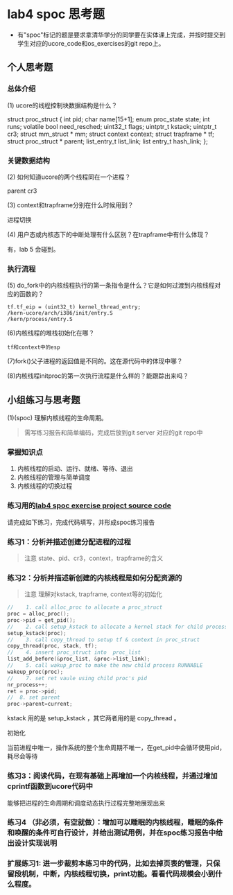 # lab4 spoc 思考题

- 有"spoc"标记的题是要求拿清华学分的同学要在实体课上完成，并按时提交到学生对应的ucore_code和os_exercises的git repo上。

## 个人思考题

### 总体介绍

(1) ucore的线程控制块数据结构是什么？

struct proc_struct {
    int pid;
    char name[15+1];
    enum proc_state state;
    int runs;
    volatile bool need_resched;
    uint32_t flags;
    uintptr_t kstack;
    uintptr_t cr3;
    struct mm_struct * mm;
    struct context context;
    struct trapframe * tf;
    struct proc_struct * parent;
    list_entry_t list_link;
    list entry_t hash_link;
};

### 关键数据结构

(2) 如何知道ucore的两个线程同在一个进程？

parent cr3

(3) context和trapframe分别在什么时候用到？

进程切换

(4) 用户态或内核态下的中断处理有什么区别？在trapframe中有什么体现？

有，lab 5 会碰到。

### 执行流程

(5) do_fork中的内核线程执行的第一条指令是什么？它是如何过渡到内核线程对应的函数的？
```
tf.tf_eip = (uint32_t) kernel_thread_entry;
/kern-ucore/arch/i386/init/entry.S
/kern/process/entry.S
```

(6)内核线程的堆栈初始化在哪？
```
tf和context中的esp
```

(7)fork()父子进程的返回值是不同的。这在源代码中的体现中哪？

(8)内核线程initproc的第一次执行流程是什么样的？能跟踪出来吗？

## 小组练习与思考题

(1)(spoc) 理解内核线程的生命周期。

> 需写练习报告和简单编码，完成后放到git server 对应的git repo中

### 掌握知识点
1. 内核线程的启动、运行、就绪、等待、退出
2. 内核线程的管理与简单调度
3. 内核线程的切换过程

### 练习用的[lab4 spoc exercise project source code](https://github.com/chyyuu/ucore_lab/tree/master/related_info/lab4/lab4-spoc-discuss)


请完成如下练习，完成代码填写，并形成spoc练习报告

### 练习1：分析并描述创建分配进程的过程

> 注意 state、pid、cr3，context，trapframe的含义

### 练习2：分析并描述新创建的内核线程是如何分配资源的

> 注意 理解对kstack, trapframe, context等的初始化

```c
//    1. call alloc_proc to allocate a proc_struct
proc = alloc_proc();
proc->pid = get_pid();
//    2. call setup_kstack to allocate a kernel stack for child process
setup_kstack(proc);
//    3. call copy_thread to setup tf & context in proc_struct
copy_thread(proc, stack, tf);
//    4. insert proc_struct into  proc_list
list_add_before(&proc_list, &proc->list_link);
//    5. call wakup_proc to make the new child process RUNNABLE
wakeup_proc(proc);
//    7. set ret vaule using child proc's pid
nr_process++;
ret = proc->pid;
//  8. set parent
proc->parent=current;
```

kstack 用的是 setup_kstack ，其它两者用的是 copy_thread 。

初始化

当前进程中唯一，操作系统的整个生命周期不唯一，在get_pid中会循环使用pid，耗尽会等待

### 练习3：阅读代码，在现有基础上再增加一个内核线程，并通过增加cprintf函数到ucore代码中
能够把进程的生命周期和调度动态执行过程完整地展现出来

### 练习4 （非必须，有空就做）：增加可以睡眠的内核线程，睡眠的条件和唤醒的条件可自行设计，并给出测试用例，并在spoc练习报告中给出设计实现说明

### 扩展练习1: 进一步裁剪本练习中的代码，比如去掉页表的管理，只保留段机制，中断，内核线程切换，print功能。看看代码规模会小到什么程度。
